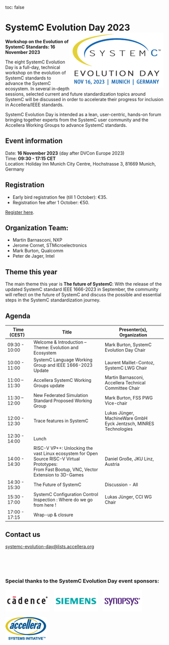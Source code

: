 toc: false

# SystemC Evolution Day 2023 <img style="float: right; width:300px;" src="/images/SCED-2023-Logo-292x500px.png">

**Workshop on the Evolution of SystemC Standards: 16 November 2023**

The eight SystemC Evolution Day is a full-day, technical workshop on the evolution of SystemC standards to advance the SystemC ecosystem. In several in-depth sessions, selected current and future standardization topics around SystemC will be discussed in order to accelerate their progress for inclusion in Accellera/IEEE standards.

SystemC Evolution Day is intended as a lean, user-centric, hands-on forum bringing together experts from the SystemC user community and the Accellera Working Groups to advance SystemC standards.

## Event information

Date: **16 November 2023** (day after DVCon Europe 2023)<br>
Time: **09:30 - 17:15 CET**<br>
Location: Holiday Inn Munich City Centre, Hochstrasse 3, 81669 Munich, Germany


## Registration

* Early bird registration fee (till 1 October): €35.
* Registration fee after 1 October: €50. 

[Register here](https://dvcon-europe.org/registration/).

## Organization Team:

 * Martin Barnasconi, NXP
 * Jerome Cornet, STMicroelectronics
 * Mark Burton, Qualcomm
 * Peter de Jager, Intel

## Theme this year

The main theme this year is **The future of SystemC**: With the release of the updated SystemC standard IEEE 1666-2023 in September, the community will reflect on the future of SystemC and discuss the possible and essential steps in the SystemC standardization journey.

## Agenda

| Time (CEST)&nbsp;&nbsp; | Title | Presenter(s), Organization |
| --------------------- | ---------------- | -------------------------------- |
| 09:30 - 10:00 | Welcome & Introduction – Theme: Evolution and Ecosystem | Mark Burton, SystemC Evolution Day Chair |
| 10:00 - 11:00 | SystemC Language Working Group and IEEE 1666-2023 Update | Laurent Maillet-Contoz, SystemC LWG Chair |
| 11:00 – 11:30 | Accellera SystemC Working Groups update | Martin Barnasconi, Accellera Technical Committee Chair |
| 11:30 – 12:00 | New Federated Simulation Standard Proposed Working Group | Mark Burton, FSS PWG Vice-chair |
| 12:00 - 12:30 | Trace features in SystemC | Lukas Jünger, MachineWare GmbH<br>Eyck Jentzsch, MINRES Technologies |
| 12:30 - 14:00 | Lunch |
| 14:00 - 14:30 | RISC-V VP++: Unlocking the vast Linux ecosystem for Open<br>Source RISC-V Virtual Prototypes:<br>From Fast Bootup, VNC, Vector Extension to 3D-Games | Daniel Große, JKU Linz, Austria |
| 14:30 - 15:30 | The Future of SystemC | Discussion - All |
| 15:30 - 17:00 | SystemC Configuration Control Inspection : Where do we go from here ! | Lukas Jünger, CCI WG Chair |
| 17:00 - 17:15 | Wrap-up & closure | |


## Contact us

[systemc-evolution-day@lists.accellera.org](mailto:systemc-evolution-day@lists.accellera.org)
<br><br><br><br><br>
### Special thanks to the SystemC Evolution Day event sponsors:

<p><a href="http://www.cadence.com/" target="_blank" rel="noopener noreferrer"><img style="display: inline-block; padding-right: 15px;" src="/images/logo-cadence-sponsor.png" alt="Cadence" /></a><a href="http://www.mentor.com/" target="_blank" rel="noopener noreferrer"><img style="display: inline-block; padding-right: 15px;" src="/images/logo-siemens-sponsor.png" alt="Siemens EDA" /></a><a href="http://www.synopsys.com/" target="_blank" rel="noopener noreferrer"><img style="display: inline-block;" src="/images/logo-synopsys-sponsor.png" alt="Synopsys" /></a></p>
<p><a href="http://www.accellera.ogr/" target="_blank" rel="noopener noreferrer"><img style="display: inline-block;" src="/images/logo_accellera.png" alt="Accellera" /></a></p>

[1p]: https://workspace.accellera.org/document/dl/11403
<!--[2p]: https://workspace.accellera.org/document/dl/10745-->
[3p]: https://workspace.accellera.org/document/dl/11402
[4p]: https://workspace.accellera.org/document/dl/11401
[5p]: https://workspace.accellera.org/document/dl/11404
[6p]: https://workspace.accellera.org/document/dl/11400

